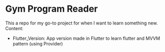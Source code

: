 # Gym Program Reader

This a repo for my go-to project for when I want to learn something new.
Content:

- Flutter_Version: App version made in Flutter to learn flutter and MVVM pattern (using Provider)

